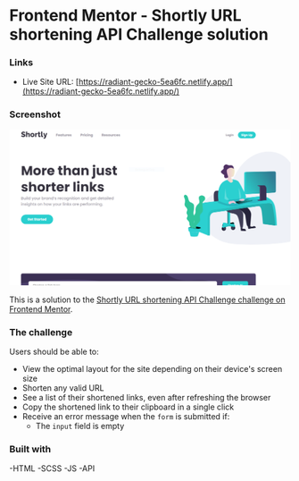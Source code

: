 # Frontend Mentor - Shortly URL shortening API Challenge solution

### Links

- Live Site URL: [https://radiant-gecko-5ea6fc.netlify.app/](https://radiant-gecko-5ea6fc.netlify.app/)

### Screenshot

![](./images/screenshot.PNG)

This is a solution to the [Shortly URL shortening API Challenge challenge on Frontend Mentor](https://www.frontendmentor.io/challenges/url-shortening-api-landing-page-2ce3ob-G). 

### The challenge

Users should be able to:

- View the optimal layout for the site depending on their device's screen size
- Shorten any valid URL
- See a list of their shortened links, even after refreshing the browser
- Copy the shortened link to their clipboard in a single click
- Receive an error message when the `form` is submitted if:
  - The `input` field is empty


### Built with

-HTML
-SCSS
-JS
-API


